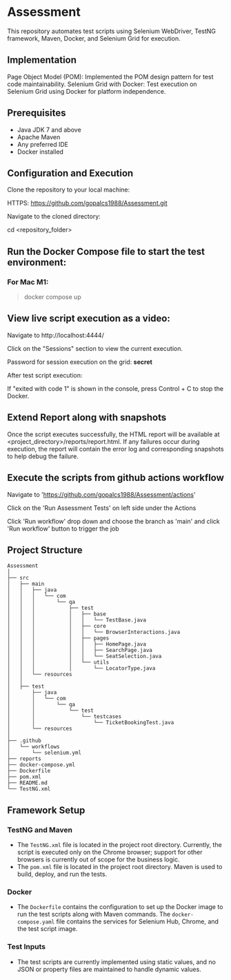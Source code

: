 # Assessment
This repository automates test scripts using Selenium WebDriver, TestNG framework, Maven, Docker, and Selenium Grid for execution.

## Implementation
Page Object Model (POM): Implemented the POM design pattern for test code maintainability.
Selenium Grid with Docker: Test execution on Selenium Grid using Docker for platform independence.

## Prerequisites
- Java JDK 7 and above
- Apache Maven
- Any preferred IDE
- Docker installed

## Configuration and Execution
Clone the repository to your local machine:

HTTPS: https://github.com/gopalcs1988/Assessment.git

Navigate to the cloned directory:

cd <repository_folder>

## Run the Docker Compose file to start the test environment:
### For Mac M1: 
> docker compose up

## View live script execution as a video:
Navigate to http://localhost:4444/

Click on the "Sessions" section to view the current execution.

Password for session execution on the grid: **secret**

After test script execution:

If "exited with code 1" is shown in the console, press Control + C to stop the Docker.

## Extend Report along with snapshots
Once the script executes successfully, the HTML report will be available at <project_directory>/reports/report.html. If any failures occur during execution, the report will contain the error log and corresponding snapshots to help debug the failure.

## Execute the scripts from github actions workflow
Navigate to 'https://github.com/gopalcs1988/Assessment/actions'

Click on the 'Run Assessment Tests' on left side under the Actions 

Click 'Run workflow' drop down and choose the branch as 'main' and click 'Run workflow' button to trigger the job


## Project Structure
```
Assessment
│
├── src
│   ├── main
│   │   ├── java
│   │   │   └── com
│   │   │       └── qa
│   │   │           ├── test
│   │   │           │   ├── base
│   │   │           │   │   └── TestBase.java
│   │   │           │   ├── core
│   │   │           │   │   └── BrowserInteractions.java
│   │   │           │   ├── pages
│   │   │           │   │   ├── HomePage.java
│   │   │           │   │   ├── SearchPage.java
│   │   │           │   │   └── SeatSelection.java
│   │   │           │   └── utils
│   │   │           │       └── LocatorType.java
│   │   └── resources
│   │
│   ├── test
│       ├── java
│       │   └── com
│       │       └── qa
│       │           └── test
│       │               └── testcases
│       │                   └── TicketBookingTest.java
│       └── resources
│
├── .github
│   └── workflows
│       └── selenium.yml
├── reports
├── docker-compose.yml
├── Dockerfile
├── pom.xml
├── README.md
└── TestNG.xml
```
## Framework Setup

### TestNG and Maven
- The `TestNG.xml` file is located in the project root directory. Currently, the script is executed only on the Chrome browser; support for other browsers is currently out of scope for the business logic.
- The `pom.xml` file is located in the project root directory. Maven is used to build, deploy, and run the tests.

### Docker
- The `Dockerfile` contains the configuration to set up the Docker image to run the test scripts along with Maven commands. The `docker-compose.yaml` file contains the services for Selenium Hub, Chrome, and the test script image.

### Test Inputs
- The test scripts are currently implemented using static values, and no JSON or property files are maintained to handle dynamic values.



